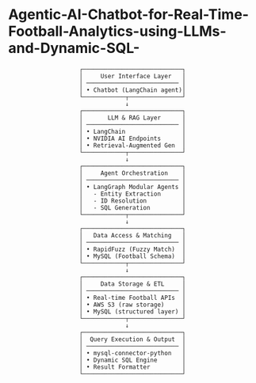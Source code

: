 # Agentic-AI-Chatbot-for-Real-Time-Football-Analytics-using-LLMs-and-Dynamic-SQL-
                        ┌────────────────────────────┐
                        │     User Interface Layer   │
                        │ ────────────────────────── │
                        │ • Chatbot (LangChain agent)│
                        └────────────┬───────────────┘
                                     ↓
                        ┌────────────────────────────┐
                        │       LLM & RAG Layer      │
                        │ ────────────────────────── │
                        │ • LangChain                │
                        │ • NVIDIA AI Endpoints      │
                        │ • Retrieval-Augmented Gen  │
                        └────────────┬───────────────┘
                                     ↓
                        ┌────────────────────────────┐
                        │     Agent Orchestration    │
                        │ ────────────────────────── │
                        │ • LangGraph Modular Agents │
                        │   - Entity Extraction      │
                        │   - ID Resolution          │
                        │   - SQL Generation         │
                        └────────────┬───────────────┘
                                     ↓
                        ┌────────────────────────────┐
                        │   Data Access & Matching   │
                        │ ────────────────────────── │
                        │ • RapidFuzz (Fuzzy Match)  │
                        │ • MySQL (Football Schema)  │
                        └────────────┬───────────────┘
                                     ↓
                        ┌────────────────────────────┐
                        │     Data Storage & ETL     │
                        │ ────────────────────────── │
                        │ • Real-time Football APIs  │
                        │ • AWS S3 (raw storage)     │
                        │ • MySQL (structured layer) │
                        └────────────┬───────────────┘
                                     ↓
                        ┌────────────────────────────┐
                        │  Query Execution & Output  │
                        │ ────────────────────────── │
                        │ • mysql-connector-python   │
                        │ • Dynamic SQL Engine       │
                        │ • Result Formatter         │
                        └────────────────────────────┘
